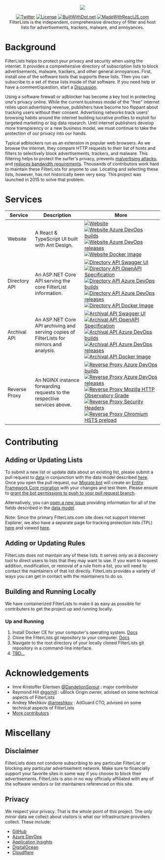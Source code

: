 <p align="center"><img src="https://github.com/collinbarrett/FilterLists/blob/master/imgs/logo_filterlists_outlined.png"></p>

<p align="center">
<a href="https://twitter.com/FilterLists"><img alt="Twitter" src="https://img.shields.io/twitter/follow/FilterLists?style=social"></a>
<a href="https://github.com/collinbarrett/FilterLists/blob/master/LICENSE"><img alt="License" src="https://img.shields.io/github/license/collinbarrett/filterlists.svg?label=License"></a>
<a href="https://builtwithdot.net/project/125/filterlists"><img alt="BuiltWithDot.net" src="https://builtwithdot.net/project/125/filterlists/badge" /></a>
<a href="https://madewithreactjs.com/p/filterlists/shield-link"><img alt="MadeWithReactJS.com" src="https://madewithreactjs.com/storage/repo-shields/2335-shield.svg"/></a>
<br/>FilterLists is the independent, comprehensive directory of filter and host lists for advertisements, trackers, malware, and annoyances.</p>

# Background

FilterLists helps to protect your privacy and security when using the internet. It provides a comprehensive directory of subscription lists to block advertisements, malware, trackers, and other general annoyances. First, install one of the software tools that supports these lists. Then you can subscribe to a set of these lists inside of that software. If you need help or have a comment/question, start a [Discussion](https://github.com/collinbarrett/FilterLists/discussions).

Using a software firewall or adblocker has become a key tool in protecting one's privacy online. While the current business model of the "free" internet relies upon advertising revenue, publishers have become too flippant about tracking users without their consent. Advertising networks track users' browsing habits around the internet building lucrative profiles to exploit for targeted marketing or big data research. Until internet publishers develop more transparency or a new business model, we must continue to take the protection of our privacy into our hands.

Typical adblockers run as an extension in popular web browsers. As we browse the internet, they compare HTTP requests to their list of hosts and filters to selectively block advertisements, trackers, and malware. This filtering helps to protect the surfer's privacy, prevents [malvertising attacks](http://www.wired.com/insights/2014/11/malvertising-is-cybercriminals-latest-sweet-spot/ "Why Malvertising Is Cybercriminals' Latest Sweet Spot - Wired"), and [reduces bandwidth requirements](http://venturebeat.com/2015/07/08/blocking-ads-can-cut-network-traffic-25-to-40-study-shows/ "Blocking Ads Can Cut Network Traffic 25% to 40%, Study Shows - VentureBeat"). Thousands of contributors work hard to maintain these FilterLists for anyone to use. Locating and selecting these lists, however, has not historically been very easy. This project was launched in 2015 to solve that problem.

# Services

| Service | Description | More |
|---|---|---|
| Website | A React & TypeScript UI built with Ant Design. | <a href="https://filterlists.com/"><img alt="Website" src="https://img.shields.io/website-up-down-green-red/http/shields.io.svg?label=Website" /></a> <a href="https://dev.azure.com/collinbarrett/FilterLists/_build/latest?definitionId=18"><img alt="Website Azure DevOps builds" src="https://dev.azure.com/collinbarrett/FilterLists/_apis/build/status/Web?branchName=master" /></a> <a href="https://dev.azure.com/collinbarrett/FilterLists/_release?definitionId=4"><img alt="Website Azure DevOps releases" src="https://vsrm.dev.azure.com/collinbarrett/_apis/public/Release/badge/b06a3d5c-459e-4789-9735-0f5969006fe8/4/5" /></a> <a href="https://github.com/users/collinbarrett/packages/container/package/filterlists-web"><img alt="Website Docker Image" src="https://img.shields.io/badge/docker%20image-web-blue?label=Docker Image" /></a> |
| Directory API | An ASP.NET Core API serving the core FilterList information. | <a href="https://filterlists.com/api/?urls.primaryName=Directory"><img alt="Directory API Swagger UI" src="https://img.shields.io/website-up-down-green-red/http/shields.io.svg?label=API%20Docs" /></a> <a href="https://filterlists.com/api/directory/v1/swagger.json"><img alt="Directory API OpenAPI Specification" src="https://img.shields.io/swagger/valid/3.0?specUrl=https%3A%2F%2Ffilterlists.com%2Fapi%2Fdirectory%2Fv1%2Fswagger.json" ></a> <a href="https://dev.azure.com/collinbarrett/FilterLists/_build/latest?definitionId=27"><img alt="Directory API Azure DevOps builds" src="https://dev.azure.com/collinbarrett/FilterLists/_apis/build/status/Directory%20API?branchName=master" /></a> <a href="https://dev.azure.com/collinbarrett/FilterLists/_release?definitionId=3"><img alt="Directory API Azure DevOps releases" src="https://vsrm.dev.azure.com/collinbarrett/_apis/public/Release/badge/b06a3d5c-459e-4789-9735-0f5969006fe8/3/4" /></a> <a href="https://github.com/users/collinbarrett/packages/container/package/filterlists-directory-api"><img alt="Directory API Docker Image" src="https://img.shields.io/badge/docker%20image-directory--api-blue?label=Docker Image" /></a> |
| Archival API | An ASP.NET Core API archiving and serving copies of FilterLists for mirrors and analysis. | <a href="https://filterlists.com/api/?urls.primaryName=Archival"><img alt="Archival API Swagger UI" src="https://img.shields.io/website-up-down-green-red/http/shields.io.svg?label=API%20Docs" /></a> <a href="https://filterlists.com/api/archival/v1/swagger.json"><img alt="Archival API OpenAPI Specification" src="https://img.shields.io/swagger/valid/3.0?specUrl=https%3A%2F%2Ffilterlists.com%2Fapi%2Farchival%2Fv1%2Fswagger.json" ></a> <a href="https://dev.azure.com/collinbarrett/FilterLists/_build/latest?definitionId=29"><img alt="Archival API Azure DevOps builds" src="https://dev.azure.com/collinbarrett/FilterLists/_apis/build/status/Archival%20API?branchName=master" /></a> <a href="https://dev.azure.com/collinbarrett/FilterLists/_release?definitionId=7"><img alt="Archival API Azure DevOps releases" src="https://vsrm.dev.azure.com/collinbarrett/_apis/public/Release/badge/b06a3d5c-459e-4789-9735-0f5969006fe8/7/8" /></a> <a href="https://github.com/users/collinbarrett/packages/container/package/filterlists-archival-api"><img alt="Archival API Docker Image" src="https://img.shields.io/badge/docker%20image-archival--api-blue?label=Docker Image" /></a> |
| Reverse Proxy | An NGINX instance forwarding requests to the respective services above. | <a href="https://dev.azure.com/collinbarrett/FilterLists/_build/latest?definitionId=21"><img alt="Reverse Proxy Azure DevOps builds" src="https://dev.azure.com/collinbarrett/FilterLists/_apis/build/status/Reverse%20Proxy?branchName=master" /></a> <a href="https://dev.azure.com/collinbarrett/FilterLists/_release?definitionId=5"><img alt="Reverse Proxy Azure DevOps releases" src="https://vsrm.dev.azure.com/collinbarrett/_apis/public/Release/badge/b06a3d5c-459e-4789-9735-0f5969006fe8/5/6" /></a> <a href="https://observatory.mozilla.org/analyze/filterlists.com"><img alt="Reverse Proxy Mozilla HTTP Observatory Grade" src="https://img.shields.io/mozilla-observatory/grade/filterlists.com?publish"></a> <a href="https://securityheaders.com/?q=https%3A%2F%2Ffilterlists.com"><img alt="Reverse Proxy Security Headers" src="https://img.shields.io/security-headers?url=https%3A%2F%2Ffilterlists.com"></a> <a href="https://hstspreload.org/?domain=filterlists.com"><img alt="Reverse Proxy Chromium HSTS preload" src="https://img.shields.io/hsts/preload/filterlists.com"></a> |

# Contributing

## Adding or Updating Lists

To submit a new list or update data about an existing list, please submit a pull request to [data](https://github.com/collinbarrett/FilterLists/tree/master/services/Directory/data) in conjunction with the data model described [here](https://github.com/collinbarrett/FilterLists/wiki/Data-Model_sidebar). Once you open the pull request, our [Migrate bot](https://github.com/collinbarrett/FilterLists/blob/master/services/Directory/azure-pipelines.migrate.yaml) will create an [Entity Framework Core migration](https://docs.microsoft.com/en-us/ef/core/managing-schemas/migrations/?tabs=dotnet-core-cli) with your changes and test them. Please ensure to [grant the bot permissions to push to your pull request branch](https://help.github.com/en/github/collaborating-with-issues-and-pull-requests/allowing-changes-to-a-pull-request-branch-created-from-a-fork).

Alternatively, you can [open a new issue](https://github.com/collinbarrett/FilterLists/issues/new) providing information for all of the fields described in the [data model](https://github.com/collinbarrett/FilterLists/wiki/Data-Model_sidebar).

Note: Since the primary FilterLists.com site does not support Internet Explorer, we also have a separate page for tracking protection lists (TPL) [here](https://github.com/collinbarrett/FilterLists/blob/master/web/public/tpl.html) and viewed [here](https://filterlists.com/tpl.html).

## Adding or Updating Rules

FilterLists does not maintain any of these lists. It serves only as a discovery tool to direct users to lists that they may want to use. If you want to request addition, modification, or removal of a rule from a list, you will need to contact the maintainers of that list directly. FilterLists provides a variety of ways you can get in contact with the maintainers to do so.

## Building and Running Locally

We have containerized FilterLists to make it as easy as possible for contributers to get the project up and running locally.

### Up and Running

1. Install Docker CE for your computer's operating system. [Docs](https://docs.docker.com/install/)
2. Clone the FilterLists git repository to your computer. [Docs](https://help.github.com/en/articles/cloning-a-repository)
3. Navigate to the root directory of your locally cloned FilterLists git repository in a command-line interface.
4. [TBD...](https://github.com/collinbarrett/FilterLists/issues/1998)

# Acknowledgements

- Imre Kristoffer Eilertsen [@DandelionSprout](https://github.com/DandelionSprout) : major contributor
- Raymond Hill [@gorhill](https://github.com/gorhill) : uBlock Origin owner, advised on some technical aspects of FilterLists
- Andrey Meshkov [@ameshkov](https://github.com/ameshkov) : AdGuard CTO, advised on some technical aspects of FilterLists
- [More contributors](https://github.com/collinbarrett/FilterLists/graphs/contributors)

# Miscellany

## Disclaimer

FilterLists does not condone subscribing to any particular FilterList or blocking any particular advertisement network. Make sure to financially support your favorite sites in some way if you choose to block their advertisements. FilterLists is also in no way officially affiliated with any of the software vendors or list maintainers referenced on this site.

## Privacy

We respect your privacy. That is the whole point of this project. The only minor data we collect about visitors is what our infrastructure providers collect. These include:

- [GitHub](https://help.github.com/articles/github-privacy-statement/)
- [Azure DevOps](https://docs.microsoft.com/en-us/azure/devops/organizations/security/data-protection?view=azure-devops)
- [Application Insights](https://docs.microsoft.com/en-us/azure/azure-monitor/app/data-retention-privacy)
- [DigitalOcean](https://www.digitalocean.com/legal/privacy-policy/)
- [Cloudflare](https://www.cloudflare.com/analytics/)
